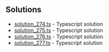 

## Solutions

- [solution_274.ts](solution_274.ts) - Typescript solution
- [solution_275.ts](solution_275.ts) - Typescript solution
- [solution_276.ts](solution_276.ts) - Typescript solution
- [solution_277.ts](solution_277.ts) - Typescript solution
